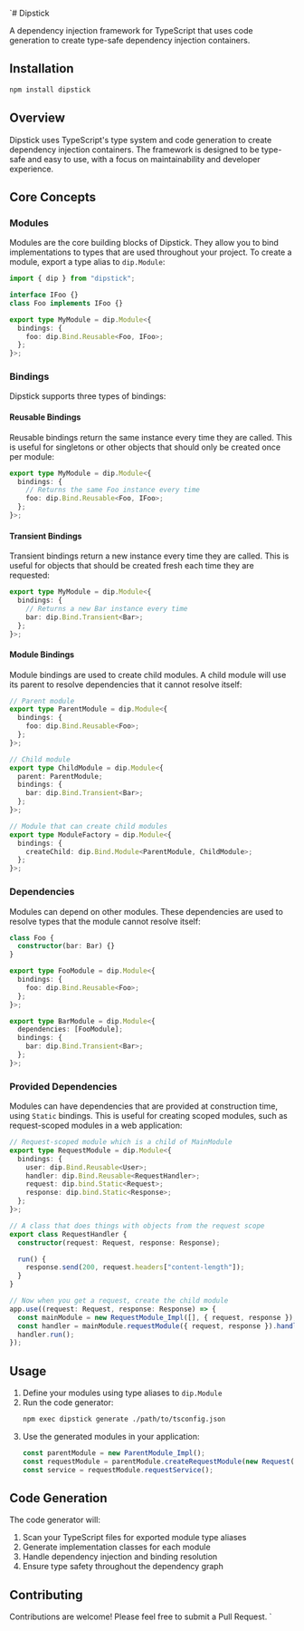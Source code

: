`# Dipstick

A dependency injection framework for TypeScript that uses code generation to create type-safe dependency injection containers.

## Installation

```bash
npm install dipstick
```

## Overview

Dipstick uses TypeScript's type system and code generation to create dependency injection containers. The framework is designed to be type-safe and easy to use, with a focus on maintainability and developer experience.

## Core Concepts

### Modules

Modules are the core building blocks of Dipstick. They allow you to bind implementations to types that are used throughout your project. To create a module, export a type alias to `dip.Module`:

```typescript
import { dip } from "dipstick";

interface IFoo {}
class Foo implements IFoo {}

export type MyModule = dip.Module<{
  bindings: {
    foo: dip.Bind.Reusable<Foo, IFoo>;
  };
}>;
```

### Bindings

Dipstick supports three types of bindings:

#### Reusable Bindings

Reusable bindings return the same instance every time they are called. This is useful for singletons or other objects that should only be created once per module:

```typescript
export type MyModule = dip.Module<{
  bindings: {
    // Returns the same Foo instance every time
    foo: dip.Bind.Reusable<Foo, IFoo>;
  };
}>;
```

#### Transient Bindings

Transient bindings return a new instance every time they are called. This is useful for objects that should be created fresh each time they are requested:

```typescript
export type MyModule = dip.Module<{
  bindings: {
    // Returns a new Bar instance every time
    bar: dip.Bind.Transient<Bar>;
  };
}>;
```

#### Module Bindings

Module bindings are used to create child modules. A child module will use its parent to resolve dependencies that it cannot resolve itself:

```typescript
// Parent module
export type ParentModule = dip.Module<{
  bindings: {
    foo: dip.Bind.Reusable<Foo>;
  };
}>;

// Child module
export type ChildModule = dip.Module<{
  parent: ParentModule;
  bindings: {
    bar: dip.Bind.Transient<Bar>;
  };
}>;

// Module that can create child modules
export type ModuleFactory = dip.Module<{
  bindings: {
    createChild: dip.Bind.Module<ParentModule, ChildModule>;
  };
}>;
```

### Dependencies

Modules can depend on other modules. These dependencies are used to resolve types that the module cannot resolve itself:

```typescript
class Foo {
  constructor(bar: Bar) {}
}

export type FooModule = dip.Module<{
  bindings: {
    foo: dip.Bind.Reusable<Foo>;
  };
}>;

export type BarModule = dip.Module<{
  dependencies: [FooModule];
  bindings: {
    bar: dip.Bind.Transient<Bar>;
  };
}>;
```

### Provided Dependencies

Modules can have dependencies that are provided at construction time, using `Static` bindings. This is useful for creating scoped modules, such as request-scoped modules in a web application:

```typescript
// Request-scoped module which is a child of MainModule
export type RequestModule = dip.Module<{
  bindings: {
    user: dip.Bind.Reusable<User>;
    handler: dip.Bind.Reusable<RequestHandler>;
    request: dip.bind.Static<Request>;
    response: dip.bind.Static<Response>;
  };
}>;

// A class that does things with objects from the request scope
export class RequestHandler {
  constructor(request: Request, response: Response);

  run() {
    response.send(200, request.headers["content-length"]);
  }
}

// Now when you get a request, create the child module
app.use((request: Request, response: Response) => {
  const mainModule = new RequestModule_Impl([], { request, response });
  const handler = mainModule.requestModule({ request, response }).handler();
  handler.run();
});
```

## Usage

1. Define your modules using type aliases to `dip.Module`
2. Run the code generator:
   ```bash
   npm exec dipstick generate ./path/to/tsconfig.json
   ```
3. Use the generated modules in your application:
   ```typescript
   const parentModule = new ParentModule_Impl();
   const requestModule = parentModule.createRequestModule(new Request());
   const service = requestModule.requestService();
   ```

## Code Generation

The code generator will:

1. Scan your TypeScript files for exported module type aliases
2. Generate implementation classes for each module
3. Handle dependency injection and binding resolution
4. Ensure type safety throughout the dependency graph

## Contributing

Contributions are welcome! Please feel free to submit a Pull Request.
`
